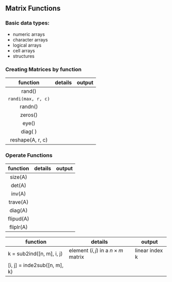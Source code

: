 ##  Matrix Functions

### Basic data types:

- numeric arrays
- character arrays
- logical arrays
- cell arrays
- structures

### Creating Matrices by function

|      function      | details | output |
| :----------------: | :-----: | :----: |
|       rand()       |         |        |
| `randi(max, r, c)` |         |        |
|      randn()       |         |        |
|      zeros()       |         |        |
|       eye()        |         |        |
|      diag( )       |         |        |
|  reshape(A, r, c)  |         |        |

### Operate Functions

| function  | details | output |
| :-------: | :-----: | :----: |
|  size(A)  |         |        |
|  det(A)   |         |        |
|  inv(A)   |         |        |
| trave(A)  |         |        |
|  diag(A)  |         |        |
| flipud(A) |         |        |
| fliplr(A) |         |        |



| function                     | details                                  | output         |
| ---------------------------- | ---------------------------------------- | -------------- |
| k = sub2ind([n, m], i, j)    | element $(i, j)$ in a $n\times m$ matrix | linear index k |
| [i, j] = inde2sub([n, m], k) |                                          |                |

